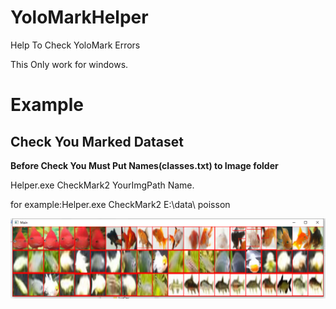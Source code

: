 # YoloMarkHelper
Help To Check YoloMark Errors

This Only work for windows.

# Example

## Check You Marked Dataset

**Before Check You Must Put Names(classes.txt) to Image folder**

Helper.exe CheckMark2 YourImgPath Name.


for example:Helper.exe CheckMark2 E:\data\ poisson



![image](https://github.com/xtayaitak/YoloMarkHelper/blob/master/image/CheckMark2.png)
